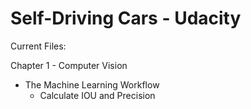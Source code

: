 # Self-Driving Cars - Udacity

Current Files:

Chapter 1 - Computer Vision 
- The Machine Learning Workflow 
  - Calculate IOU and Precision
